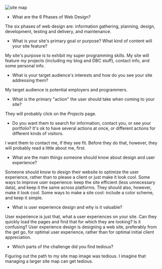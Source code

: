 ![site map](phase-0/week-2/imgs/site-map.jpeg)

* What are the 6 Phases of Web Design?

The six phases of web design are:
	information gathering,
	planning,
	design,
	development,
	testing and delivery, and
	maintenance.

* What is your site's primary goal or purpose? What kind of content will your site feature?

My site's purpose is to exhibit my super programming skills.  My site will feature my projects (including my blog and DBC stuff), contact info, and some personal info.

* What is your target audience's interests and how do you see your site addressing them?

My target audience is potential employers and programmers.

* What is the primary "action" the user should take when coming to your site? 

They will probably click on the *Projects* page.

* Do you want them to search for information, contact you, or see your portfolio? It's ok to have several actions at once, or different actions for different kinds of visitors.

I want them to contact me, if they see fit.  Before they do that, however, they will probably read a little about me, first.

* What are the main things someone should know about design and user experience?

Someone should know to design their website to optimize the user experience, rather than to please a client or just make it look cool.  Some ways to improve user experience: keep the site efficient (less unnecessary data), and keep it the same across platforms.  They should also, however, make it look cool.  Some ways to make a site cool: include a color scheme, and keep it simple.

* What is user experience design and why is it valuable?

User experience is just that, what a user experiences on your site.  Can they quickly load the pages and find that for which they are looking?  Is it confusing?  User experience design is designing a web site, preferably from the get go, for optimal user experience, rather than for optimal initial client appreciation.

* Which parts of the challenge did you find tedious?

Figuring out the path to my site map image was tedious.  I imagine that managing a larger site map can get tedious.
